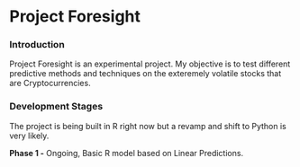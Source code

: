 # Project Foresight

### Introduction
Project Foresight is an experimental project. My objective is to test different predictive methods and techniques on the exteremely volatile stocks that are Cryptocurrencies.

### Development Stages 
The project is being built in R right now but a revamp and shift to Python is very likely. 

**Phase 1 -** Ongoing, Basic R model based on Linear Predictions. 